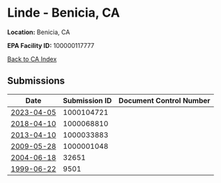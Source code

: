 # Linde - Benicia, CA

**Location:** Benicia, CA

**EPA Facility ID:** 100000117777

[Back to CA Index](../../index.md)

## Submissions

| Date | Submission ID | Document Control Number |
|------|--------------|-------------------------|
| [2023-04-05](submissions/1000104721.md) | 1000104721 |  |
| [2018-04-10](submissions/1000068810.md) | 1000068810 |  |
| [2013-04-10](submissions/1000033883.md) | 1000033883 |  |
| [2009-05-28](submissions/1000001048.md) | 1000001048 |  |
| [2004-06-18](submissions/32651.md) | 32651 |  |
| [1999-06-22](submissions/9501.md) | 9501 |  |
